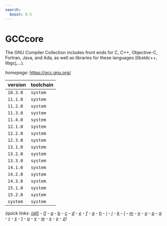 ```yaml
---
search:
  boost: 0.5
---
```

# GCCcore

The GNU Compiler Collection includes front ends for C, C++, Objective-C, Fortran, Java, and Ada,  as well as libraries for these languages (libstdc++, libgcj,...).

*homepage*: <https://gcc.gnu.org/>

version | toolchain
--------|----------
``10.3.0`` | ``system``
``11.1.0`` | ``system``
``11.2.0`` | ``system``
``11.3.0`` | ``system``
``11.4.0`` | ``system``
``12.1.0`` | ``system``
``12.2.0`` | ``system``
``12.3.0`` | ``system``
``13.1.0`` | ``system``
``13.2.0`` | ``system``
``13.3.0`` | ``system``
``14.1.0`` | ``system``
``14.2.0`` | ``system``
``14.3.0`` | ``system``
``15.1.0`` | ``system``
``15.2.0`` | ``system``
``system`` | ``system``


*(quick links: [(all)](../index.md) - [0](../0/index.md) - [a](../a/index.md) - [b](../b/index.md) - [c](../c/index.md) - [d](../d/index.md) - [e](../e/index.md) - [f](../f/index.md) - [g](../g/index.md) - [h](../h/index.md) - [i](../i/index.md) - [j](../j/index.md) - [k](../k/index.md) - [l](../l/index.md) - [m](../m/index.md) - [n](../n/index.md) - [o](../o/index.md) - [p](../p/index.md) - [q](../q/index.md) - [r](../r/index.md) - [s](../s/index.md) - [t](../t/index.md) - [u](../u/index.md) - [v](../v/index.md) - [w](../w/index.md) - [x](../x/index.md) - [y](../y/index.md) - [z](../z/index.md))*

